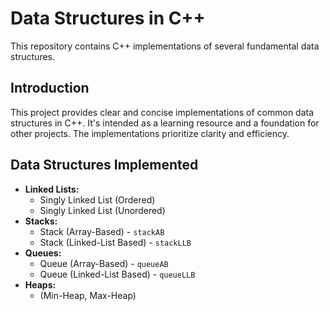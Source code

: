 # Data Structures in C++

This repository contains C++ implementations of several fundamental data structures.

## Introduction

This project provides clear and concise implementations of common data structures in C++.  It's intended as a learning resource and a foundation for other projects. The implementations prioritize clarity and efficiency.

## Data Structures Implemented

*   **Linked Lists:**
    *   Singly Linked List (Ordered)
    *   Singly Linked List (Unordered)
*   **Stacks:**
    *   Stack (Array-Based) - `stackAB`
    *   Stack (Linked-List Based) - `stackLLB`
*   **Queues:**
    *   Queue (Array-Based) - `queueAB`
    *   Queue (Linked-List Based) - `queueLLB`
*   **Heaps:**
    *   (Min-Heap, Max-Heap)
